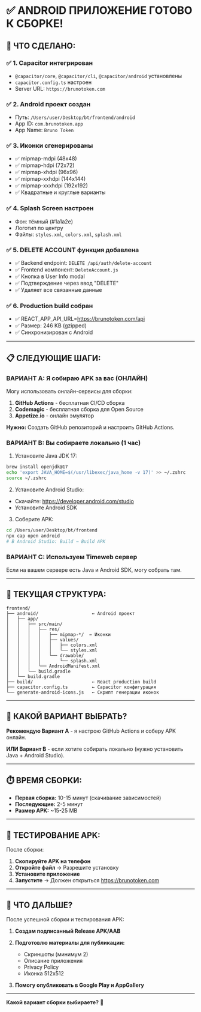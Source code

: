 # ✅ ANDROID ПРИЛОЖЕНИЕ ГОТОВО К СБОРКЕ!

## 🎉 ЧТО СДЕЛАНО:

### ✅ 1. Capacitor интегрирован
- `@capacitor/core`, `@capacitor/cli`, `@capacitor/android` установлены
- `capacitor.config.ts` настроен
- Server URL: `https://brunotoken.com`

### ✅ 2. Android проект создан
- Путь: `/Users/user/Desktop/bt/frontend/android`
- App ID: `com.brunotoken.app`
- App Name: `Bruno Token`

### ✅ 3. Иконки сгенерированы
- ✅ mipmap-mdpi (48x48)
- ✅ mipmap-hdpi (72x72)
- ✅ mipmap-xhdpi (96x96)
- ✅ mipmap-xxhdpi (144x144)
- ✅ mipmap-xxxhdpi (192x192)
- ✅ Квадратные и круглые варианты

### ✅ 4. Splash Screen настроен
- Фон: тёмный (#1a1a2e)
- Логотип по центру
- Файлы: `styles.xml`, `colors.xml`, `splash.xml`

### ✅ 5. DELETE ACCOUNT функция добавлена
- ✅ Backend endpoint: `DELETE /api/auth/delete-account`
- ✅ Frontend компонент: `DeleteAccount.js`
- ✅ Кнопка в User Info modal
- ✅ Подтверждение через ввод "DELETE"
- ✅ Удаляет все связанные данные

### ✅ 6. Production build собран
- ✅ REACT_APP_API_URL=https://brunotoken.com/api
- ✅ Размер: 246 KB (gzipped)
- ✅ Синхронизирован с Android

---

## 📋 СЛЕДУЮЩИЕ ШАГИ:

### ВАРИАНТ A: Я собираю APK за вас (ОНЛАЙН)

Могу использовать онлайн-сервисы для сборки:

1. **GitHub Actions** - бесплатная CI/CD сборка
2. **Codemagic** - бесплатная сборка для Open Source
3. **Appetize.io** - онлайн эмулятор

**Нужно:** Создать GitHub репозиторий и настроить GitHub Actions.

### ВАРИАНТ B: Вы собираете локально (1 час)

1. Установите Java JDK 17:
```bash
brew install openjdk@17
echo 'export JAVA_HOME=$(/usr/libexec/java_home -v 17)' >> ~/.zshrc
source ~/.zshrc
```

2. Установите Android Studio:
- Скачайте: https://developer.android.com/studio
- Установите Android SDK

3. Соберите APK:
```bash
cd /Users/user/Desktop/bt/frontend
npx cap open android
# В Android Studio: Build → Build APK
```

### ВАРИАНТ C: Используем Timeweb сервер

Если на вашем сервере есть Java и Android SDK, могу собрать там.

---

## 📱 ТЕКУЩАЯ СТРУКТУРА:

```
frontend/
├── android/                    ← Android проект
│   ├── app/
│   │   ├── src/main/
│   │   │   ├── res/
│   │   │   │   ├── mipmap-*/  ← Иконки
│   │   │   │   ├── values/
│   │   │   │   │   ├── colors.xml
│   │   │   │   │   └── styles.xml
│   │   │   │   └── drawable/
│   │   │   │       └── splash.xml
│   │   │   └── AndroidManifest.xml
│   │   └── build.gradle
│   └── build.gradle
├── build/                      ← React production build
├── capacitor.config.ts         ← Capacitor конфигурация
└── generate-android-icons.js   ← Скрипт генерации иконок
```

---

## 🎯 КАКОЙ ВАРИАНТ ВЫБРАТЬ?

**Рекомендую Вариант A** - я настрою GitHub Actions и соберу APK онлайн.

**ИЛИ Вариант B** - если хотите собирать локально (нужно установить Java + Android Studio).

---

## ⏱️ ВРЕМЯ СБОРКИ:

- **Первая сборка:** 10-15 минут (скачивание зависимостей)
- **Последующие:** 2-5 минут
- **Размер APK:** ~15-25 MB

---

## 📲 ТЕСТИРОВАНИЕ APK:

После сборки:

1. **Скопируйте APK на телефон**
2. **Откройте файл** → Разрешите установку
3. **Установите приложение**
4. **Запустите** → Должен открыться https://brunotoken.com

---

## 🚀 ЧТО ДАЛЬШЕ?

После успешной сборки и тестирования APK:

1. **Создам подписанный Release APK/AAB**
2. **Подготовлю материалы для публикации:**
   - Скриншоты (минимум 2)
   - Описание приложения
   - Privacy Policy
   - Иконка 512x512

3. **Помогу опубликовать в Google Play и AppGallery**

---

**Какой вариант сборки выбираете?** 🤔

